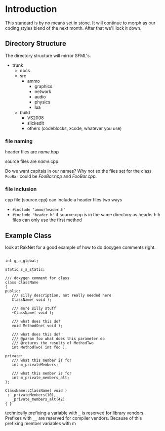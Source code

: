 # Introduction #
This standard is by no means set in stone.  It will continue to morph as our coding styles blend of the next month.  After that we'll lock it down.

## Directory Structure ##
The directory structure will mirror SFML's.
  * trunk
    * docs
    * src
      * ammo
        * graphics
        * network
        * audio
        * physics
        * lua
    * build
      * VS2008
      * slickedit
      * others (codeblocks, xcode, whatever you use)
### file naming ###
header files are _name_.hpp

source files are _name_.cpp

Do we want capitals in our names?  Why not so the files set for the class `FooBar` could be _FooBar.hpp_ and _FooBar.cpp_.
### file inclusion ###
cpp file (source.cpp) can include a header files two ways
  * `#include "ammo/header.h"`
  * `#include "header.h"` if source.cpp is in the same directory as header.h
h files can only use the first method


## Example Class ##
look at RakNet for a good example of how to do doxygen comments right.
```

int g_a_global;

static s_a_static;

/// doxygen comment for class
class ClassName
{
public:
   /// silly description, not really needed here
   ClassName( void );

   /// more silly stuff
   ~ClassName( void );

   /// what does this do?
   void MethodOne( void );
   
   /// what does this do?
   /// @param foo what does this parameter do
   /// @returns the results of MethodTwo
   int MethodTwo( int foo );

private:
   /// what this member is for
   int m_privateMembers;

   /// what this member is for
   int m_private_members_alt;
};

ClassName::ClassName( void )
 : _privateMembers(10),
   _private_members_alt(42)
{ }

```

technically prefixing a variable with `_` is reserved for library vendors.  Prefixes with `__` are reserved for compiler vendors.  Because of this prefixing member variables with m